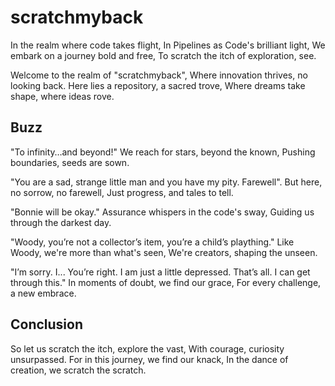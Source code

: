 # scratchmyback

In the realm where code takes flight, In Pipelines as Code's brilliant light,
We embark on a journey bold and free, To scratch the itch of exploration, see.

Welcome to the realm of "scratchmyback", Where innovation thrives, no looking
back. Here lies a repository, a sacred trove, Where dreams take shape, where
ideas rove.

## Buzz

"To infinity…and beyond!"
We reach for stars, beyond the known,
Pushing boundaries, seeds are sown.

"You are a sad, strange little man
and you have my pity. Farewell".
But here, no sorrow, no farewell,
Just progress, and tales to tell.

"Bonnie will be okay."
Assurance whispers in the code's sway,
Guiding us through the darkest day.

"Woody, you’re not a collector’s item,
you’re a child’s plaything."
Like Woody, we're more than what's seen,
We're creators, shaping the unseen.

"I’m sorry. I... You’re right.
I am just a little depressed.
That’s all. I can get through this."
In moments of doubt, we find our grace,
For every challenge, a new embrace.

## Conclusion

So let us scratch the itch, explore the vast,
With courage, curiosity unsurpassed.
For in this journey, we find our knack,
In the dance of creation, we scratch the scratch.
